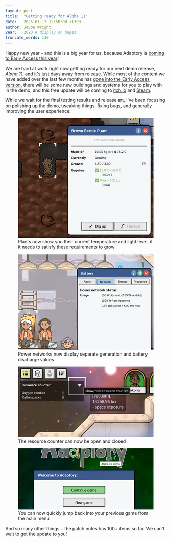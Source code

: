 ```yaml
---
layout: post
title:  "Getting ready for Alpha 11"
date:   2025-01-17 12:50:00 +1300
author: Jevon Wright
year:   2023 # display on page1
truncate_words: 130
---
```


Happy new year – and this is a big year for us, because Adaptory is
[coming to Early Access this year](/2024/02/14/next-fest-whats-next)!

We are hard at work right now getting ready for our next demo release, _Alpha 11_,
and it's just days away from release.
While most of the content we have added over the last few months has
[gone into the Early Access version](/2024/02/14/next-fest-whats-next),
there will be some new buildings and systems for you to play with in the demo,
and this free update will be coming to [itch.io](https://soundasleepful.itch.io/adaptory)
and [Steam](https://store.steampowered.com/app/2201620/Adaptory/).

While we wait for the final testing results and release art,
I've been focusing on polishing up the demo,
tweaking things, fixing bugs, and generally improving the user experience:

<figure class="image">
  <a href="/assets/screenshots/2025-01-17-plant-growth-requirements.png"><img src="/assets/screenshots/2025-01-17-plant-growth-requirements.png"></a>
  <figcaption>Plants now show you their current temperature and light level, if it needs to satisfy these requirements to grow</figcaption>
</figure>

<figure class="image">
  <a href="/assets/screenshots/2025-01-17-electricity-network-battery.png"><img src="/assets/screenshots/2025-01-17-electricity-network-battery.png"></a>
  <figcaption>Power networks now display separate generation and battery discharge values</figcaption>
</figure>

<figure class="image">
  <a href="/assets/screenshots/2025-01-17-resource-counter.png"><img src="/assets/screenshots/2025-01-17-resource-counter.png"></a>
  <figcaption>The resource counter can now be open and closed</figcaption>
</figure>

<figure class="image">
  <a href="/assets/screenshots/2025-01-17-continue-game.png"><img src="/assets/screenshots/2025-01-17-continue-game.png"></a>
  <figcaption>You can now quickly jump back into your previous game from the main menu</figcaption>
</figure>

And so many other things... the patch notes has 100+ items so far. We can't wait to get the update to you!
